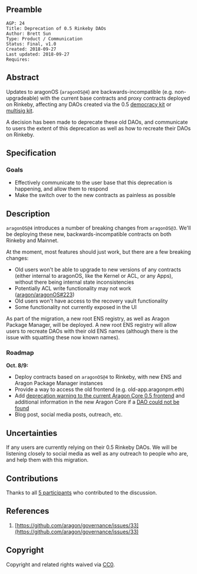 ## Preamble

    AGP: 24
    Title: Deprecation of 0.5 Rinkeby DAOs
    Author: Brett Sun
    Type: Product / Communication
    Status: Final, v1.0
    Created: 2018-09-27
    Last updated: 2018-09-27
    Requires:

## Abstract

Updates to aragonOS (`aragonOS@4`) are backwards-incompatible (e.g. non-upgradeable) with the current base contracts and proxy contracts deployed on Rinkeby, affecting any DAOs created via the 0.5 [democracy kit](https://rinkeby.etherscan.io/address/0x344bc497128f1e373639fa0621a12331f65bdc7a) or [multisig kit](https://rinkeby.etherscan.io/address/0x876556bbea9e66e8580adfe1f960dc87c3652bfd).

A decision has been made to deprecate these old DAOs, and communicate to users the extent of this deprecation as well as how to recreate their DAOs on Rinkeby.

## Specification

### Goals

- Effectively communicate to the user base that this deprecation is happening, and allow them to respond
- Make the switch over to the new contracts as painless as possible

## Description

`aragonOS@4` introduces a number of breaking changes from `aragonOS@3`. We'll be deploying these new, backwards-incompatible contracts on both Rinkeby and Mainnet.

At the moment, most features should just work, but there are a few breaking changes:

- Old users won't be able to upgrade to new versions of any contracts (either internal to aragonOS, like the Kernel or ACL, or any Apps), without there being internal state inconsistencies
- Potentially ACL write functionality may not work ([aragon/aragonOS#223](https://github.com/aragon/aragonOS/issues/223))
- Old users won't have access to the recovery vault functionality
- Some functionality not currently exposed in the UI

As part of the migration, a new root ENS registry, as well as Aragon Package Manager, will be deployed. A new root ENS registry will allow users to recreate DAOs with their old ENS names (although there is the issue with squatting these now known names).

### Roadmap

**Oct. 8/9:**

- Deploy contracts based on `aragonOS@4` to Rinkeby, with new ENS and Aragon Package Manager instances
- Provide a way to access the old frontend (e.g. old-app.aragonpm.eth)
- Add [deprecation warning to the current Aragon Core 0.5 frontend](https://github.com/aragon/aragon/issues/364) and additional information in the new Aragon Core if a [DAO could not be found](https://github.com/aragon/aragon/issues/271)
- Blog post, social media posts, outreach, etc.

## Uncertainties

If any users are currently relying on their 0.5 Rinkeby DAOs. We will be listening closely to social media as well as any outreach to people who are, and help them with this migration.

## Contributions

Thanks to all [5 participants](https://github.com/aragon/governance/issues/33) who contributed to the discussion.

## References

1. [https://github.com/aragon/governance/issues/33](https://github.com/aragon/governance/issues/33)

## Copyright

Copyright and related rights waived via [CC0](https://creativecommons.org/publicdomain/zero/1.0/).
